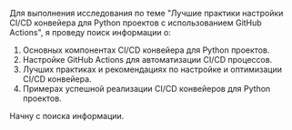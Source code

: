 Для выполнения исследования по теме "Лучшие практики настройки CI/CD конвейера для Python проектов с использованием GitHub Actions", я проведу поиск информации о:

1. Основных компонентах CI/CD конвейера для Python проектов.
2. Настройке GitHub Actions для автоматизации CI/CD процессов.
3. Лучших практиках и рекомендациях по настройке и оптимизации CI/CD конвейера.
4. Примерах успешной реализации CI/CD конвейеров для Python проектов.

Начну с поиска информации.